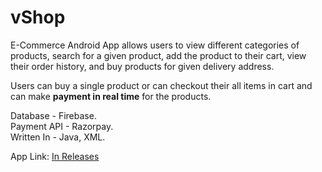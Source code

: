 # vShop

E-Commerce Android App allows users to view different categories of products, search for a given product,
add the product to their cart, view their order history, and buy products for given delivery address.    

Users can buy a single product or can checkout their all items in cart and can make **payment in real time**
for the products.    

Database - Firebase.     
Payment API - Razorpay.    
Written In - Java, XML.     

App Link: [In Releases](https://github.com/Dy-123/vShop/releases/download/apk/vshop.apk)   
